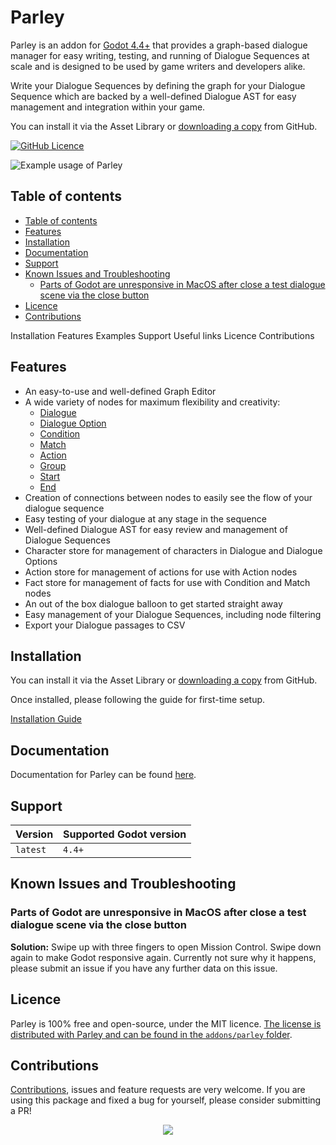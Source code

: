 # Parley

Parley is an addon for [Godot 4.4+](https://godotengine.org/) that provides a
graph-based dialogue manager for easy writing, testing, and running of Dialogue
Sequences at scale and is designed to be used by game writers and developers
alike.

Write your Dialogue Sequences by defining the graph for your Dialogue Sequence
which are backed by a well-defined Dialogue AST for easy management and
integration within your game.

You can install it via the Asset Library or
[downloading a copy](https://github.com/bisterix-studio/parley/archive/refs/heads/main.zip)
from GitHub.

[![GitHub Licence](https://img.shields.io/github/license/bisterix-studio/parley?style=flat-square)](https://raw.githubusercontent.com/bisterix-studio/parley/main/LICENSE)

![Example usage of Parley](https://parley.bisterixstudio.com/illustration/parley-graph-view.gif)

## Table of contents

- [Table of contents](#table-of-contents)
- [Features](#features)
- [Installation](#installation)
- [Documentation](#documentation)
- [Support](#support)
- [Known Issues and Troubleshooting](#known-issues-and-troubleshooting)
  - [Parts of Godot are unresponsive in MacOS after close a test dialogue scene via the close button](#parts-of-godot-are-unresponsive-in-macos-after-close-a-test-dialogue-scene-via-the-close-button)
- [Licence](#licence)
- [Contributions](#contributions)

Installation Features Examples Support Useful links Licence Contributions

## Features

- An easy-to-use and well-defined Graph Editor
- A wide variety of nodes for maximum flexibility and creativity:
  - [Dialogue](https://parley.bisterixstudio.com/docs/nodes/dialogue-node)
  - [Dialogue Option](https://parley.bisterixstudio.com/docs/nodes/dialogue-option-node)
  - [Condition](https://parley.bisterixstudio.com/docs/nodes/condition-node)
  - [Match](https://parley.bisterixstudio.com/docs/nodes/match-node)
  - [Action](https://parley.bisterixstudio.com/docs/nodes/action-node)
  - [Group](https://parley.bisterixstudio.com/docs/nodes/group-node)
  - [Start](https://parley.bisterixstudio.com/docs/nodes/start-node)
  - [End](https://parley.bisterixstudio.com/docs/nodes/end-node)
- Creation of connections between nodes to easily see the flow of your dialogue
  sequence
- Easy testing of your dialogue at any stage in the sequence
- Well-defined Dialogue AST for easy review and management of Dialogue Sequences
- Character store for management of characters in Dialogue and Dialogue Options
- Action store for management of actions for use with Action nodes
- Fact store for management of facts for use with Condition and Match nodes
- An out of the box dialogue balloon to get started straight away
- Easy management of your Dialogue Sequences, including node filtering
- Export your Dialogue passages to CSV

## Installation

You can install it via the Asset Library or
[downloading a copy](https://github.com/bisterix-studio/parley/archive/refs/heads/main.zip)
from GitHub.

Once installed, please following the guide for first-time setup.

[Installation Guide](https://parley.bisterixstudio.com/docs/getting-started/installation)

## Documentation

Documentation for Parley can be found
[here](https://parley.bisterixstudio.com/docs).

## Support

| Version  | Supported	Godot version |
| -------- | ----------------------- |
| `latest` | `4.4+`                  |

## Known Issues and Troubleshooting

### Parts of Godot are unresponsive in MacOS after close a test dialogue scene via the close button

**Solution:** Swipe up with three fingers to open Mission Control. Swipe down
again to make Godot responsive again. Currently not sure why it happens, please
submit an issue if you have any further data on this issue.

## Licence

Parley is 100% free and open-source, under the MIT licence.
[The license is distributed with Parley and can be found in the `addons/parley` folder](https://github.com/bisterix-studio/parley/blob/main/addons/parley/LICENSE).

## Contributions

[Contributions](https://github.com/bisterix-studio/parley/blob/main/CONTRIBUTING.md),
issues and feature requests are very welcome. If you are using this package and
fixed a bug for yourself, please consider submitting a PR!

<p align="center">
  <a href="https://github.com/bisterix-studio/parley/graphs/contributors">
    <img src="https://contrib.rocks/image?repo=bisterix-studio/parley&columns=8" />
  </a>
</p>
